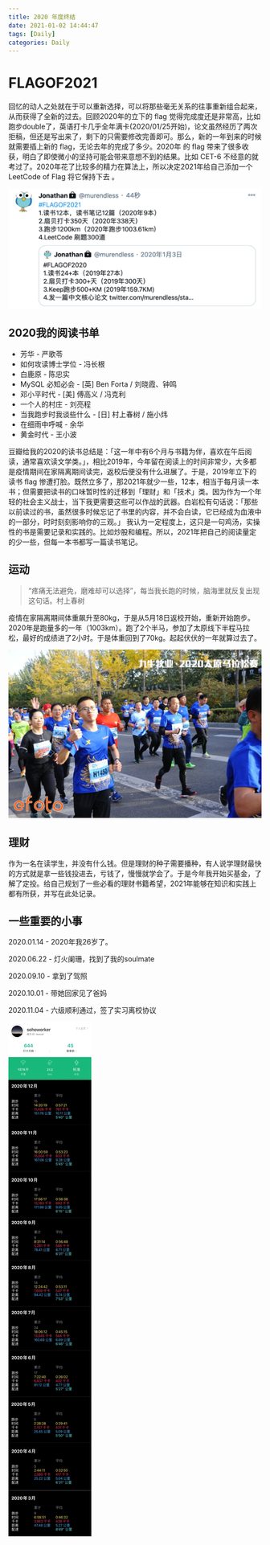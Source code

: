 ```yaml
---
title: 2020 年度终结
date: 2021-01-02 14:44:47
tags: [Daily]
categories: Daily
---
```


# FLAGOF2021

回忆的动人之处就在于可以重新选择，可以将那些毫无关系的往事重新组合起来，从而获得了全新的过去。回顾2020年的立下的 flag 觉得完成度还是非常高，比如跑步double了，英语打卡几乎全年满卡(2020/01/25开始)，论文虽然经历了两次拒稿，但还是写出来了，剩下的只需要修改完善即可。那么，新的一年到来的时候就需要插上新的 flag，无论去年的完成了多少。2020年 的 flag 带来了很多收获，明白了即使微小的坚持可能会带来意想不到的结果。比如 CET-6 不经意的就考过了。2020年花了比较多的精力在算法上，所以决定2021年给自己添加一个 LeetCode of Flag 将它保持下去 。

<img src="/images/daily/flagof2021.png" alt="image-20210103163313700" style="zoom:50%;" />

## 2020我的阅读书单

- 芳华 - 严歌苓
- 如何攻读博士学位 - 冯长根
- 白鹿原 - 陈忠实
- MySQL 必知必会 - [英] Ben Forta / 刘晓霞、钟鸣
- 邓小平时代 - [美] 傅高义 / 冯克利
- 一个人的村庄 - 刘亮程
- 当我跑步时我谈些什么 - [日] 村上春树 / 施小炜 
- 在细雨中呼喊 - 余华
- 黄金时代 - 王小波



豆瓣给我的2020的读书总结是：「这一年中有6个月与书籍为伴，喜欢在午后阅读，通常喜欢读文学类。」，相比2019年，今年留在阅读上的时间非常少，大多都是疫情期间在家隔离期间读完，返校后便没有什么进展了。于是，2019年立下的读书 flag 惨遭打脸。既然立多了，那2021年就少一些，12本，相当于每月读一本书；但需要把读书的口味暂时性的迁移到「理财」和「技术」类。因为作为一个年轻的社会主义战士，当下我更需要这些可以作战的武器。白岩松有句话说：「那些以前读过的书，虽然很多时候忘记了书里的内容，并不会白读，它已经成为血液中的一部分，时时刻刻影响你的三观。」  我认为一定程度上，这只是一句鸡汤，实操性的书是需要记录和实践的。比如炒股和编程。所以，2021年把自己的阅读量定的少一些，但每一本书都写一篇读书笔记。

## 运动

> “疼痛无法避免，磨难却可以选择”，每当我长跑的时候，脑海里就反复出现这句话。村上春树

疫情在家隔离期间体重飙升至80kg，于是从5月18日返校开始，重新开始跑步。2020年是跑量多的一年（1003km）。跑了2个半马，参加了太原线下半程马拉松，最好的成绩进了2小时。于是体重回到了70kg。起起伏伏的一年就算过去了。

![taiyuan-marathon-2020](/images/daily/taiyuanmarathon2020.JPG)

## 理财

作为一名在读学生，并没有什么钱。但是理财的种子需要播种，有人说学理财最快的方式就是拿一些钱投进去，亏钱了，慢慢就学会了。于是今年我开始买基金，了解了定投。给自己规划了一些必看的理财书籍希望，2021年能够在知识和实践上都有所获，并写在此处记录。

## 一些重要的小事

2020.01.14 - 2020年我26岁了。

2020.06.22 - 灯火阑珊，找到了我的soulmate

2020.09.10 - 拿到了驾照

2020.10.01 - 带她回家见了爸妈

2020.11.04 - 六级顺利通过，签了实习离校协议

<img src="/images/daily/endflagof2020.JPG" alt="FLAGOF2020"  />